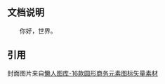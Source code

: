 ## 文档说明

&emsp;&emsp;你好，世界。

## 引用

封面图片来自[懒人图库-16款圆形商务元素图标矢量素材](https://www.lanrentuku.com/vector/icon/16kuanyuanxingshangwuyuansutubiao-shiliang.html)